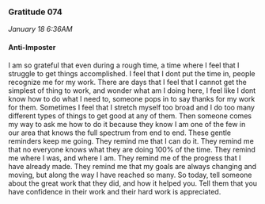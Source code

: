 ### Gratitude 074

_January 18 6:36AM_

#### Anti-Imposter

I am so grateful that even during a rough time, a time where I feel that I struggle to get things accomplished.  I feel that I dont put the time in, people recognize me for my work.  There are days that I feel that I cannot get the simplest of thing to work, and wonder what am I doing here, I feel like I dont know how to do what I need to, someone pops in to say thanks for my work for them.  Sometimes I feel that I stretch myself too broad and I do too many different types of things to get good at any of them.  Then someone comes my way to ask me how to do it because they know I am one of the few in our area that knows the full spectrum from end to end.  These gentle reminders keep me going.  They remind me that I can do it.  They remind me that no everyone knows what they are doing 100% of the time.  They remind me where I was, and where I am.  They remind me of the progress that I have already made.  They remind me that my goals are always changing and moving, but along the way I have reached so many.  So today, tell someone about the great work that they did, and how it helped you.  Tell them that you have confidence in their work and their hard work is appreciated.